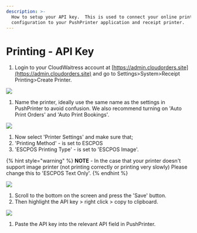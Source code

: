 ```yaml
---
description: >-
  How to setup your API key.  This is used to connect your online printing
  configuration to your PushPrinter application and receipt printer.
---
```


# Printing - API Key

1. Login to your CloudWaitress account at [https://admin.cloudorders.site](https://admin.cloudorders.site) and go to Settings&gt;System&gt;Receipt Printing&gt;Create Printer.

![](../.gitbook/assets/1-create-printer.png)

1. Name the printer, ideally use the same name as the settings in PushPrinter to avoid confusion. We also recommend turning on 'Auto Print Orders' and 'Auto Print Bookings'.

![](../.gitbook/assets/untitled%20%282%29.png)

1. Now select 'Printer Settings' and make sure that;
2. 'Printing Method' - is set to ESCPOS
3. 'ESCPOS Printing Type' - is set to 'ESCPOS Image'.

{% hint style="warning" %}
**NOTE** - In the case that your printer doesn't support image printer \(not printing correctly or printing very slowly\) Please change this to 'ESCPOS Text Only'.
{% endhint %}

![](../.gitbook/assets/untitled-1%20%282%29.png)

1. Scroll to the bottom on the screen and press the 'Save' button.
2. Then highlight the API key &gt; right click &gt; copy to clipboard.

![](../.gitbook/assets/untitled-2%20%283%29.png)

1. Paste the API key into the relevant API field in PushPrinter.

